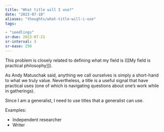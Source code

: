 ```yaml
---
title: "What title will I use?"
date: "2023-07-18"
aliases: "thoughts/what-title-will-i-use"
tags:

- "seedlings"
sr-due: 2023-07-21
sr-interval: 3
sr-ease: 250
---
```


This problem is closely related to defining what my field is ([[My field is practical philosophy]]).

As Andy Matuschak said, anything we call ourselves is simply a short-hand to what we truly value. Nevertheless, a title is a useful signal that have practical uses (one of which is navigating questions about one’s work while in gatherings).

Since I am a generalist, I need to use titles that a generalist can use.

Examples:

- Independent researcher
- Writer


